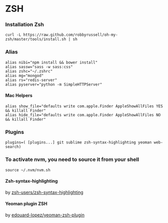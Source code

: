 #  ZSH

### Installation Zsh

```
curl -L https://raw.github.com/robbyrussell/oh-my-zsh/master/tools/install.sh | sh
```

### Alias

```
alias nibi="npm install && bower install"
alias sassw="sass -w sass:css"
alias zshc="~/.zshrc"
alias mg="mongod"
alias rs="redis-server"
alias pyserver="python -m SimpleHTTPServer"
```

#### Mac Helpers
```
alias show_file="defaults write com.apple.Finder AppleShowAllFiles YES && killall Finder"
alias hide_file="defaults write com.apple.Finder AppleShowAllFiles NO && killall Finder"
```

### Plugins
```
plugins=( [plugins...] git sublime zsh-syntax-highlighting yeoman web-search)
```

### To activate nvm, you need to source it from your shell
```
source ~/.nvm/nvm.sh
```

#### Zsh-syntax-highlighting

by [zsh-users/zsh-syntax-highlighting](https://github.com/zsh-users/zsh-syntax-highlighting)

#### Yeoman plugin ZSH

by [edouard-lopez/yeoman-zsh-plugin](https://github.com/edouard-lopez/yeoman-zsh-plugin/blob/master/readme.md)

